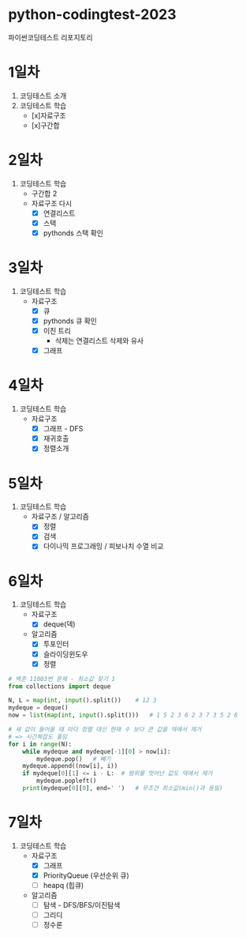 # python-codingtest-2023
파이썬코딩테스트 리포지토리

# 1일차
1. 코딩테스트 소개
2. 코딩테스트 학습
    - [x]자료구조
    - [x]구간합

# 2일차
1. 코딩테스트 학습
    - 구간합 2
    - 자료구조 다시
        - [x] 연결리스트
        - [x] 스택
        - [x] pythonds 스택 확인  

# 3일차
1. 코딩테스트 학습
    - 자료구조
        - [x] 큐
        - [x] pythonds 큐 확인  
        - [x] 이진 트리
            - 삭제는 연결리스트 삭제와 유사
        - [x] 그래프

# 4일차
1. 코딩테스트 학습
    - 자료구조
        - [x] 그래프 - DFS     
        - [x] 재귀호출
        - [x] 정렬소개

# 5일차
1. 코딩테스트 학습
    - 자료구조 / 알고리즘
        - [x] 정렬
        - [x] 검색
        - [x] 다이나믹 프로그래밍 / 피보나치 수열 비교

# 6일차
1. 코딩테스트 학습
    - 자료구조
        - [x] deque(덱)
    - 알고리즘
        - [x] 투포인터
        - [x] 슬라이딩윈도우
        - [x] 정렬

```python
# 백준 11003번 문제 - 최소값 찾기 1
from collections import deque

N, L = map(int, input().split())    # 12 3
mydeque = deque()
now = list(map(int, input().split()))   # 1 5 2 3 6 2 3 7 3 5 2 6

# 새 값이 들어올 때 마다 정렬 대신 현재 수 보다 큰 값을 덱에서 제거 
# => 시간복잡도 줄임
for i in range(N):
    while mydeque and mydeque[-1][0] > now[i]:
        mydeque.pop()   # 빼기
    mydeque.append((now[i], i))
    if mydeque[0][1] <= i - L:  # 범위를 멋어난 값도 덱에서 제거
        mydeque.popleft()
    print(mydeque[0][0], end=' ')   # 무조건 최소값(min()과 동일)
```

# 7일차
1. 코딩테스트 학습
    - 자료구조
        - [x] 그래프
        - [x] PriorityQueue (우선순위 큐)
        - [ ] heapq (힙큐)
    - 알고리즘 
        - [ ] 탐색 - DFS/BFS/이진탐색
        - [ ] 그리디
        - [ ] 정수론